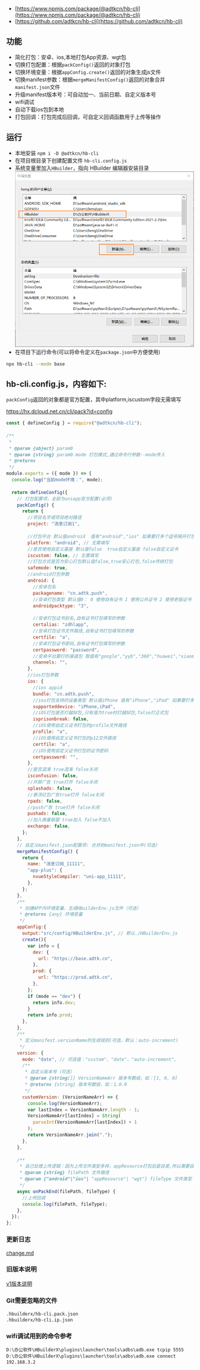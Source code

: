 
- [https://www.npmjs.com/package/@adtkcn/hb-cli](https://www.npmjs.com/package/@adtkcn/hb-cli)
- [https://github.com/adtkcn/hb-cli](https://github.com/adtkcn/hb-cli)

## 功能
- 简化打包：安卓、ios,本地打包App资源、wgt包
- 切换打包配置：根据`packConfig()`返回的对象打包 
- 切换环境变量：根据`appConfig.create()`返回的对象生成js文件
- 切换manifest参数：根据`mergeManifestConfig()`返回的对象合并`manifest.json`文件
- 升级manifest版本号：可自动加一、当前日期、自定义版本号
- wifi调试
- 自动下载ios包到本地
- 打包回调：打包完成后回调，可自定义回调函数用于上传等操作


## 运行

- 本地安装 `npm i -D @adtkcn/hb-cli`
- 在项目根目录下创建配置文件 `hb-cli.config.js`
- 系统变量里加入`HBuilder`，指向 HBuilder 编辑器安装目录
![环境变量](./doc/env.png)
- 在项目下运行命令(可以将命令定义在`package.json`中方便使用)
```bash
npx hb-cli --mode base
```

## hb-cli.config.js，内容如下:

`packConfig`返回的对象都是官方配置，其中platform,iscustom字段无需填写

https://hx.dcloud.net.cn/cli/pack?id=config

```js
const { defineConfig } = require("@adtkcn/hb-cli");

/**
 *
 * @param {object} param0
 * @param {string} param0.mode 打包模式,通过命令行参数--mode传入
 * @returns
 */
module.exports = ({ mode }) => {
  console.log("当前mode环境：", mode);

  return defineConfig({
    // 打包配置项，全部为uniapp官方配置(必须)
    packConfig() {
      return {
        //项目名字或项目绝对路径
        project: "消息订阅1",

        //打包平台 默认值android  值有"android","ios" 如果要打多个逗号隔开打包平台
        platform: "android", // 无需填写
        //是否使用自定义基座 默认值false  true自定义基座 false自定义证书
        iscustom: false, // 无需填写
        //打包方式是否为安心打包默认值false,true安心打包,false传统打包
        safemode: true,
        //android打包参数
        android: {
          //安卓包名
          packagename: "cn.adtk.push",
          //安卓打包类型 默认值0： 0 使用自有证书 1 使用公共证书 2 使用老版证书 3云端证书
          androidpacktype: "3",

          //安卓打包证书别名,自有证书打包填写的参数
          certalias: "zdhlapp",
          //安卓打包证书文件路径,自有证书打包填写的参数
          certfile: "a",
          //安卓打包证书密码,自有证书打包填写的参数
          certpassword: "password",
          //安卓平台要打的渠道包 取值有"google","yyb","360","huawei","xiaomi","oppo","vivo"，如果要打多个逗号隔开
          channels: "",
        },
        //ios打包参数
        ios: {
          //ios appid
          bundle: "cn.adtk.push",
          //ios打包支持的设备类型 默认值iPhone 值有"iPhone","iPad" 如果要打多个逗号隔开打包平台
          supporteddevice: "iPhone,iPad",
          //iOS打包是否打越狱包,只有值为true时打越狱包,false打正式包
          isprisonbreak: false,
          //iOS使用自定义证书打包的profile文件路径
          profile: "a",
          //iOS使用自定义证书打包的p12文件路径
          certfile: "a",
          //iOS使用自定义证书打包的证书密码
          certpassword: "",
        },
        //是否混淆 true混淆 false关闭
        isconfusion: false,
        //开屏广告 true打开 false关闭
        splashads: false,
        //悬浮红包广告true打开 false关闭
        rpads: false,
        //push广告 true打开 false关闭
        pushads: false,
        //加入换量联盟 true加入 false不加入
        exchange: false,
      };
    },
    // 自定义manifest.json配置项: 合并到manifest.json中(可选)
    mergeManifestConfig() {
      return {
        name: "消息订阅_11111",
        "app-plus": {
          nvueStyleCompiler: "uni-app_11111",
        },
      };
    },
    /**
     * 创建APP内环境变量，生成HBuilderEnv.js文件（可选）
     * @returns {any} 环境变量
     */
    appConfig:{
      output:"src/config/HBuilderEnv.js", // 默认./HBuilderEnv.js
      create(){
        var info = {
          dev: {
            url: "https://base.adtk.cn",
          },
          prod: {
            url: "https://prod.adtk.cn",
          },
        };
        if (mode == "dev") {
          return info.dev;
        }
        return info.prod;
      },
    },
    /**
     * 定义manifest.versionName的生成规则(可选，默认：auto-increment)
     */
    version: {
      mode: "date", // 可选值："custom"、"date"、"auto-increment",
      /**
       * 自定义版本号（可选）
       * @param {string[]} VersionNameArr 版本号数组，如：[1, 0, 0]
       * @returns {string} 版本号数组，如：1.0.0
       */
      customVersion: (VersionNameArr) => {
        console.log(VersionNameArr);
        var lastIndex = VersionNameArr.length - 1;
        VersionNameArr[lastIndex] = String(
          parseInt(VersionNameArr[lastIndex]) + 1
        );
        return VersionNameArr.join(".");
      },
    },

    /**
     * 自己处理上传逻辑：因为上传文件类型多样，appResource打包后是目录,所以需要自己处理
     * @param {string} filePath 文件路径
     * @param {"android"|"ios"| "appResource"| "wgt"} fileType 文件类型
     */
    async onPackEnd(filePath, fileType) {
      //上传回调
      console.log(filePath, fileType);
    },
  });
};


```


### 更新日志
[change.md](./change.md)

### 旧版本说明 
[v1版本说明](./readme_v1.md)

### Git需要忽略的文件
```
.hbuilderx/hb-cli.pack.json
.hbuilderx/hb-cli.ip.json
```

### wifi调试用到的命令参考
```
D:\办公软件\HBuilderX\plugins\launcher\tools\adbs\adb.exe tcpip 5555
D:\办公软件\HBuilderX\plugins\launcher\tools\adbs\adb.exe connect 192.168.3.2
```